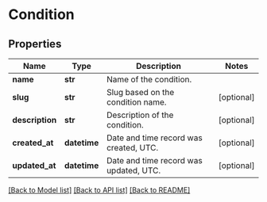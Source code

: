 # Condition

## Properties
Name | Type | Description | Notes
------------ | ------------- | ------------- | -------------
**name** | **str** | Name of the condition. | 
**slug** | **str** | Slug based on the condition name. | [optional] 
**description** | **str** | Description of the condition. | [optional] 
**created_at** | **datetime** | Date and time record was created, UTC. | [optional] 
**updated_at** | **datetime** | Date and time record was updated, UTC. | [optional] 

[[Back to Model list]](../README.md#documentation-for-models) [[Back to API list]](../README.md#documentation-for-api-endpoints) [[Back to README]](../README.md)


